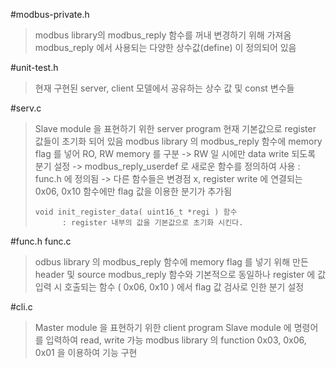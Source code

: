 #modbus-private.h
  > modbus library의 modbus_reply 함수를 꺼내 변경하기 위해 가져옴<br>
  > modbus_reply 에서 사용되는 다양한 상수값(define) 이 정의되어 있음
  
#unit-test.h
  > 현재 구현된 server, client 모델에서 공유하는 상수 값 및 const 변수들
  
#serv.c
  > Slave module 을 표현하기 위한 server program
  > 현재 기본값으로 register 값들이 초기화 되어 있음
  > modbus library 의 modbus_reply 함수에 memory flag 를 넣어 RO, RW memory 를 구분 -> RW 일 시에만 data write 되도록 분기 설정
  >     -> modbus_reply_userdef 로 새로운 함수를 정의하여 사용  : func.h 에 정의됨
  >     -> 다른 함수들은 변경점 x, register write 에 연결되는 0x06, 0x10 함수에만 flag 값을 이용한 분기가 추가됨
  >   
  >     void init_register_data( uint16_t *regi ) 함수
  >           : register 내부의 값을 기본값으로 초기화 시킨다.
  
#func.h func.c
  > odbus library 의 modbus_reply 함수에 memory flag 를 넣기 위해 만든 header 및 source
  > modbus_reply 함수와 기본적으로 동일하나 register 에 값 입력 시 호출되는 함수 ( 0x06, 0x10 ) 에서 flag 값 검사로 인한 분기 설정
  
  
#cli.c
  > Master module 을 표현하기 위한 client program
  > Slave module 에 명령어를 입력하여 read, write 가능
  > modbus library 의 function 0x03, 0x06, 0x01 을 이용하여 기능 구현
  
